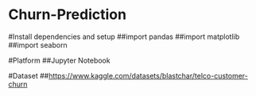 # Churn-Prediction
#Install dependencies and setup
##import pandas
##import matplotlib
##import seaborn

#Platform
##Jupyter Notebook

#Dataset
##https://www.kaggle.com/datasets/blastchar/telco-customer-churn
